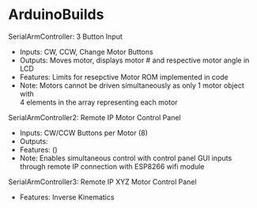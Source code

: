 # ArduinoBuilds

SerialArmController: 3 Button Input 
- Inputs:   CW, CCW, Change Motor Buttons
- Outputs:  Moves motor, displays motor # and respective motor angle in LCD
- Features: Limits for resepctive Motor ROM implemented in code
- Note:     Motors cannot be driven simultaneously as only 1 motor object with  
	    4 elements in the array representing each motor 

SerialArmController2: Remote IP Motor Control Panel 
- Inputs:   CW/CCW Buttons per Motor (8)
- Outputs:  
- Features: ()
- Note:     Enables simultaneous control with control panel GUI inputs through 
	    remote IP connection with ESP8266 wifi module

SerialArmController3: Remote IP XYZ Motor Control Panel 
- Features: Inverse Kinematics